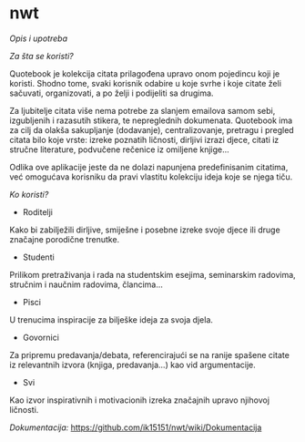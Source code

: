 # nwt

*Opis i upotreba*


*Za šta se koristi?*

Quotebook je kolekcija citata prilagođena upravo onom pojedincu koji je koristi. Shodno tome, svaki korisnik odabire u koje svrhe i koje citate želi sačuvati, organizovati, a po želji i podijeliti sa drugima.

Za ljubitelje citata više nema potrebe za slanjem emailova samom sebi, izgubljenih i razasutih stikera, te nepreglednih dokumenata.
Quotebook ima za cilj da olakša sakupljanje (dodavanje), centralizovanje, pretragu i pregled citata bilo koje vrste: izreke poznatih ličnosti, dirljivi izrazi djece, citati iz stručne literature, podvučene rečenice iz omiljene knjige...

Odlika ove aplikacije jeste da ne dolazi napunjena predefinisanim citatima, već omogućava korisniku da pravi vlastitu kolekciju ideja koje se njega tiču.


*Ko koristi?*

- Roditelji

Kako bi zabilježili dirljive, smiješne i posebne izreke svoje djece ili druge značajne porodične trenutke.

- Studenti

Prilikom pretraživanja i rada na studentskim esejima, seminarskim radovima, stručnim i naučnim radovima, člancima...

- Pisci 

U trenucima inspiracije za bilješke ideja za svoja djela.

- Govornici

Za pripremu predavanja/debata, referencirajući se na ranije spašene citate iz relevantnih izvora (knjiga, predavanja...) kao vid argumentacije.

- Svi

Kao izvor inspirativnih i motivacionih izreka značajnih upravo njihovoj ličnosti.


*Dokumentacija:*
https://github.com/ik15151/nwt/wiki/Dokumentacija


